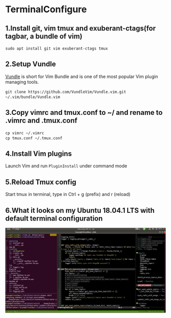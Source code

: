 # TerminalConfigure

## 1.Install git, vim tmux and exuberant-ctags(for tagbar, a bundle of vim)
    sudo apt install git vim exuberant-ctags tmux
## 2.Setup Vundle
  [Vundle](https://github.com/VundleVim/Vundle.vim) is short for Vim Bundle and is one of the most popular Vim plugin managing tools.

    git clone https://github.com/VundleVim/Vundle.vim.git ~/.vim/bundle/Vundle.vim
## 3.Copy vimrc and tmux.conf to ~/ and rename to .vimrc and .tmux.conf
    cp vimrc ~/.vimrc
    cp tmux.conf ~/.tmux.conf
## 4.Install Vim plugins
  Launch Vim and run `PluginInstall` under command mode
## 5.Reload Tmux config
  Start tmux in terminal, type in Ctrl + g (prefix) and r (reload)
## 6.What it looks on my Ubuntu 18.04.1 LTS with default terminal configuration
  ![rendering](https://github.com/NightMarcher/MyVimConfigure/blob/master/rendering.png?raw=true "rendering")
